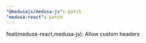 ```yaml
---
"@medusajs/medusa-js": patch
"medusa-react": patch
---
```


feat(medusa-react,medusa-js): Allow custom headers
